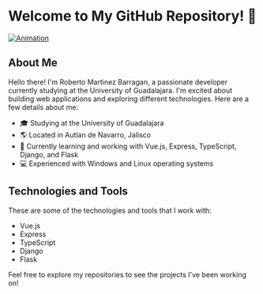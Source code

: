 # Welcome to My GitHub Repository! 👋

[![Animation](https://img.shields.io/badge/emoji-%F0%9F%8E%89-blueviolet)](https://example.com)

## About Me

Hello there! I'm Roberto Martinez Barragan, a passionate developer currently studying at the University of Guadalajara. I'm excited about building web applications and exploring different technologies. Here are a few details about me:

- 🎓 Studying at the University of Guadalajara
- 🌎 Located in Autlan de Navarro, Jalisco
- 🌱 Currently learning and working with Vue.js, Express, TypeScript, Django, and Flask
- 💻 Experienced with Windows and Linux operating systems

## Technologies and Tools

These are some of the technologies and tools that I work with:

- Vue.js
- Express
- TypeScript
- Django
- Flask

Feel free to explore my repositories to see the projects I've been working on!

